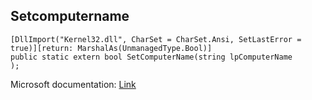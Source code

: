 ## Setcomputername

```
[DllImport("Kernel32.dll", CharSet = CharSet.Ansi, SetLastError = true)][return: MarshalAs(UnmanagedType.Bool)]
public static extern bool SetComputerName(string lpComputerName
);
```

Microsoft documentation: [Link](https://learn.microsoft.com/en-us/windows/win32/api/sysinfoapi/nf-sysinfoapi-setcomputernamea)
